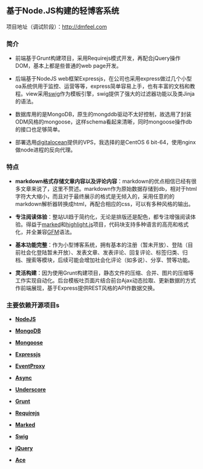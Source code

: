 ## 基于Node.JS构建的轻博客系统

项目地址（调试阶段）：http://dmfeel.com

### 简介

* 前端基于Grunt构建项目，采用Requirejs模式开发，再配合jQuery操作DOM，基本上都是些普通的web page开发。

* 后端基于NodeJS web框架Expressjs，在公司也采用express做过几个小型oa系统供用于监控、运营等等，express简单容易上手，也有丰富的文档和教程。view采用[swig](https://github.com/paularmstrong/swig)作为模板引擎，swig提供了强大的过滤器功能以及类Jinja的语法。

* 数据库用的是MongoDB，原生的mongddb驱动不太好控制，故选用了封装ODM风格的mongoose，这样schema看起来清晰，同时mongoose操作db的接口也足够简单。

* 部署选用[digitalocean](https://www.digitalocean.com/)提供的VPS，我选择的是CentOS 6 bit-64，使用nginx做node进程的反向代理。

### 特点

* **markdown格式存储文章内容以及评论内容**：markdown的优点相信已经有很多文章来说了，这里不赘述。markdown作为原始数据存储到db，相对于html字符大大缩小，而且对于最终展示的格式是无倾入的，采用任意的的markdown解析器转换成html，再配合相应的css，可以有多种风格的输出。

* **专注阅读体验**：整站UI趋于简约化，无论是排版还是配色，都专注增强阅读体验。得益于[marked](https://github.com/chjj/marked)和[highlight.js](https://github.com/isagalaev/highlight.js)项目，代码块支持多种语言的高亮和格式化，并全兼容[GFM](https://help.github.com/articles/github-flavored-markdown)语法。

* **基本功能完整**：作为小型博客系统，拥有基本的注册（暂未开放）、登陆（目前社会化登陆暂未开放）、发表文章、发表评论、回复评论、标签归类、归档、搜索等模块，后续可能会增加社会化评论（如多说）、分享、赞等功能。

* **灵活构建**：因为使用Grunt构建项目，静态文件的压缩、合并、图片的压缩等工作实现自动化。后台模板吐页面片结合前台Ajax动态拉取、更新数据的方式作前端展现，基于Express提供REST风格的API作数据交换。

### 主要依赖开源项目s

* **[NodeJS](http://nodejs.org/)**

* **[MongoDB](http://www.mongodb.org/)**

* **[Mongoose](https://github.com/LearnBoost/mongoose)**

* **[Expressjs](http://expressjs.com/)**

* **[EventProxy](https://github.com/JacksonTian/eventproxy)**

* **[Async](https://github.com/caolan/async)**

* **[Underscore](https://github.com/jashkenas/underscore)**

* **[Grunt](https://github.com/gruntjs/grunt)**

* **[Requirejs](https://github.com/jrburke/requirejs)**

* **[Marked](https://github.com/chjj/marked)**

* **[Swig](https://github.com/paularmstrong/swig)**

* **[jQuery](http://jquery.com/)**

* **[Ace](https://github.com/ajaxorg/ace)**
